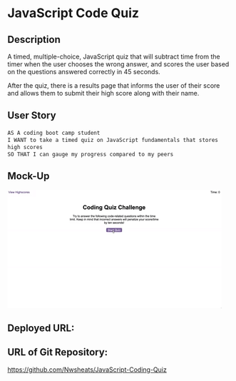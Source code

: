 # JavaScript Code Quiz

## Description

A timed, multiple-choice, JavaScript quiz that will subtract time from the timer when the user chooses the wrong answer, and scores the user based on the questions answered correctly in 45 seconds.

After the quiz, there is a results page that informs the user of their score and allows them to submit their high score along with their name.

## User Story

```
AS A coding boot camp student
I WANT to take a timed quiz on JavaScript fundamentals that stores high scores
SO THAT I can gauge my progress compared to my peers
```


## Mock-Up

![A user clicks through an interactive coding quiz, then enters their name to save the high score before resetting and starting over.](/04-web-apis-homework-demo.gif)

## Deployed URL:



## URL of Git Repository:

https://github.com/Nwsheats/JavaScript-Coding-Quiz

